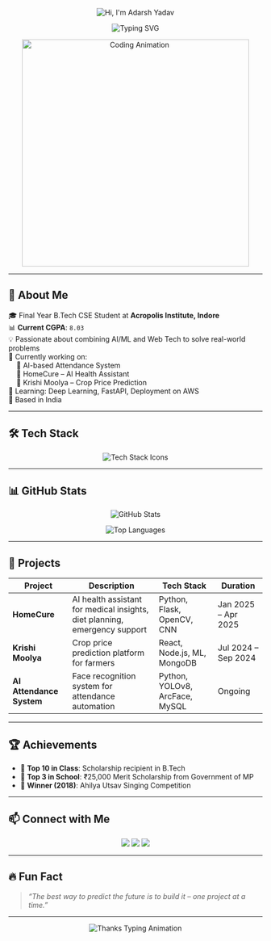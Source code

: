 <!-- Animated SVG Banner -->
<p align="center">
  <img src="https://gradient-svg-generator.vercel.app/api/svg?text=Hi%20👋%2C%20I'm%20Adarsh%20Yadav&height=100&color0=ff7e5f&color1=feb47b&animation=wave" alt="Hi, I'm Adarsh Yadav" />
</p>

<!-- Typing SVG -->
<p align="center">
  <img src="https://readme-typing-svg.demolab.com?font=Fira+Code&size=24&pause=1000&color=FCA311&center=true&vCenter=true&width=435&lines=Aspiring+Software+Engineer;AI+%7C+ML+%7C+Web+Dev+Enthusiast;Solving+Real+World+Problems" alt="Typing SVG" />
</p>

<!-- Animated Image -->
<p align="center">
  <img src="https://cdn.dribbble.com/users/1162077/screenshots/3848914/media/7ed7d5ca074b48b328150e5a231e8d1f.gif" width="450" alt="Coding Animation" />
</p>

---

## 🚀 About Me

🎓 Final Year B.Tech CSE Student at **Acropolis Institute, Indore**  
📊 **Current CGPA**: `8.03`  
💡 Passionate about combining AI/ML and Web Tech to solve real-world problems  
💼 Currently working on:  
&nbsp;&nbsp;&nbsp;&nbsp;🔹 AI-based Attendance System  
&nbsp;&nbsp;&nbsp;&nbsp;🔹 HomeCure – AI Health Assistant  
&nbsp;&nbsp;&nbsp;&nbsp;🔹 Krishi Moolya – Crop Price Prediction  
🌱 Learning: Deep Learning, FastAPI, Deployment on AWS  
📍 Based in India

---

## 🛠️ Tech Stack

<p align="center">
  <img src="https://skillicons.dev/icons?i=cpp,python,js,html,css,react,nodejs,express,mongodb,mysql,git,github,vscode" alt="Tech Stack Icons" />
</p>

---

## 📊 GitHub Stats

<p align="center">
  <img src="https://github-readme-stats.vercel.app/api?username=Adarsh-Yadav7&show_icons=true&theme=radical" alt="GitHub Stats" />
</p>

<p align="center">
  <img src="https://github-readme-stats.vercel.app/api/top-langs/?username=Adarsh-Yadav7&layout=compact&theme=radical" alt="Top Languages" />
</p>

---


## 💼 Projects

| Project | Description | Tech Stack | Duration |
|--------|-------------|------------|----------|
| **HomeCure** | AI health assistant for medical insights, diet planning, emergency support | Python, Flask, OpenCV, CNN | Jan 2025 – Apr 2025 |
| **Krishi Moolya** | Crop price prediction platform for farmers | React, Node.js, ML, MongoDB | Jul 2024 – Sep 2024 |
| **AI Attendance System** | Face recognition system for attendance automation | Python, YOLOv8, ArcFace, MySQL | Ongoing |

---

## 🏆 Achievements

- 🏅 **Top 10 in Class**: Scholarship recipient in B.Tech  
- 🥉 **Top 3 in School**: ₹25,000 Merit Scholarship from Government of MP  
- 🎤 **Winner (2018)**: Ahilya Utsav Singing Competition  

---

## 📫 Connect with Me

<p align="center">
  <a href="mailto:adarshyadav8871@gmail.com"><img src="https://img.shields.io/badge/Email-D14836?style=for-the-badge&logo=gmail&logoColor=white"></a>
  <a href="https://www.linkedin.com/in/adarsh-yadav-248a73279/"><img src="https://img.shields.io/badge/LinkedIn-blue?style=for-the-badge&logo=linkedin&logoColor=white"></a>
  <a href="https://www.naukri.com/code360/profile/5bec622a-a09d-421d-a762-c34728eefcf9"><img src="https://img.shields.io/badge/Coding Ninjas-orange?style=for-the-badge&logo=codeforces&logoColor=white"></a>
</p>

---

## 🔥 Fun Fact

> *“The best way to predict the future is to build it – one project at a time.”*

---
<!-- Animated Thank You -->
<p align="center">
  <img src="https://readme-typing-svg.demolab.com?font=Fira+Code&size=20&pause=1000&color=FF3CAC&center=true&vCenter=true&width=500&lines=Thanks+for+visiting+my+GitHub!;Show+some+%E2%9D%A4%EF%B8%8F+by+starring+my+repos!" alt="Thanks Typing Animation" />
</p>
